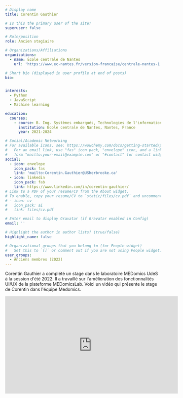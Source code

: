 ```yaml
---
# Display name
title: Corentin Gauthier

# Is this the primary user of the site?
superuser: false

# Role/position
role: Ancien stagiaire

# Organizations/Affiliations
organizations:
  - name: École centrale de Nantes
    url: 'https://www.ec-nantes.fr/version-francaise/centrale-nantes-1'

# Short bio (displayed in user profile at end of posts)
bio: 


interests:
  - Python
  - JavaScript
  - Machine learning

education:
  courses:
    - course: B. Ing. Systèmes embarqués, Technologies de l'information
      institution: École centrale de Nantes, Nantes, France
      year: 2021-2024

# Social/Academic Networking
# For available icons, see: https://wowchemy.com/docs/getting-started/page-builder/#icons
#   For an email link, use "fas" icon pack, "envelope" icon, and a link in the
#   form "mailto:your-email@example.com" or "#contact" for contact widget.
social:
  - icon: envelope
    icon_pack: fas
    link: 'mailto:Corentin.Gauthier@USherbrooke.ca'
  - icon: linkedin
    icon_pack: fab
    link: https://www.linkedin.com/in/corentin-gauthier/
# Link to a PDF of your resume/CV from the About widget.
# To enable, copy your resume/CV to `static/files/cv.pdf` and uncomment the lines below.
# - icon: cv
#   icon_pack: ai
#   link: files/cv.pdf

# Enter email to display Gravatar (if Gravatar enabled in Config)
email: ''

# Highlight the author in author lists? (true/false)
highlight_name: false

# Organizational groups that you belong to (for People widget)
#   Set this to `[]` or comment out if you are not using People widget.
user_groups:
  - Anciens membres (2022)
---
```


Corentin Gauthier a complété un stage dans le laboratoire MEDomics UdeS à la session d'été 2022. Il a travaillé
sur l'amélioration des fonctionnalités UI/UX de la plateforme MEDomicsLab. Voici un vidéo qui présente le stage de Corentin dans l'équipe Medomics.

<p align="center">
  <iframe width="560" height="315" src="https://www.youtube.com/embed/ODJ3TD5H11Q" title="YouTube video player" frameborder="0" allow="accelerometer; autoplay; clipboard-write; encrypted-media; gyroscope; picture-in-picture" allowfullscreen></iframe>
</p>
